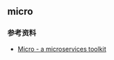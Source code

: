 ## micro





### 参考资料

+ [Micro - a microservices toolkit](https://micro.mu/blog/2016/03/20/micro.html)

